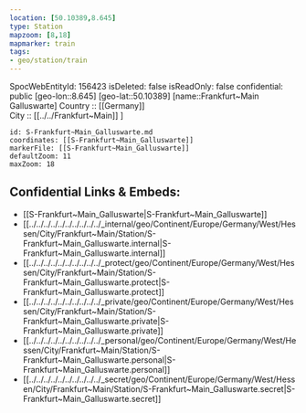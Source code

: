 ```yaml
---
location: [50.10389,8.645] 
type: Station 
mapzoom: [8,18] 
mapmarker: train 
tags:
- geo/station/train
---
```

SpocWebEntityId: 156423
isDeleted: false
isReadOnly: false
confidential: public
[geo-lon::8.645] 
[geo-lat::50.10389] 
[name::Frankfurt~Main Galluswarte] 
Country :: [[Germany]]  
City :: [[../../Frankfurt~Main]] ] 


```leaflet
id: S-Frankfurt~Main_Galluswarte.md
coordinates: [[S-Frankfurt~Main_Galluswarte]] 
markerFile: [[S-Frankfurt~Main_Galluswarte]] 
defaultZoom: 11 
maxZoom: 18
```


## Confidential Links & Embeds: 
- [[S-Frankfurt~Main_Galluswarte|S-Frankfurt~Main_Galluswarte]] 
- [[../../../../../../../../../../_internal/geo/Continent/Europe/Germany/West/Hessen/City/Frankfurt~Main/Station/S-Frankfurt~Main_Galluswarte.internal|S-Frankfurt~Main_Galluswarte.internal]] 
- [[../../../../../../../../../../_protect/geo/Continent/Europe/Germany/West/Hessen/City/Frankfurt~Main/Station/S-Frankfurt~Main_Galluswarte.protect|S-Frankfurt~Main_Galluswarte.protect]] 
- [[../../../../../../../../../../_private/geo/Continent/Europe/Germany/West/Hessen/City/Frankfurt~Main/Station/S-Frankfurt~Main_Galluswarte.private|S-Frankfurt~Main_Galluswarte.private]] 
- [[../../../../../../../../../../_personal/geo/Continent/Europe/Germany/West/Hessen/City/Frankfurt~Main/Station/S-Frankfurt~Main_Galluswarte.personal|S-Frankfurt~Main_Galluswarte.personal]] 
- [[../../../../../../../../../../_secret/geo/Continent/Europe/Germany/West/Hessen/City/Frankfurt~Main/Station/S-Frankfurt~Main_Galluswarte.secret|S-Frankfurt~Main_Galluswarte.secret]] 
